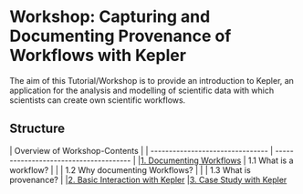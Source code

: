 # Workshop: Capturing and Documenting Provenance of Workflows with Kepler
The aim of this Tutorial/Workshop is to provide an introduction to Kepler, an application for the
analysis and modelling of scientific data with which scientists can create own scientific workflows.


## Structure

|                     Overview of Workshop-Contents                          |
| -------------------------------- | -------------------------------------- |
|[1. Documenting Workflows](./Script/1_document_workflows.md)          | 1.1 What is a workflow?                |
|                                  | 1.2 Why documenting Workflows?         |
|                                  | 1.3 What is provenance?                |
|[2. Basic Interaction with Kepler](./Script/2_kepler_intro.md)
|[3. Case Study with Kepler](./Script/3_kepler_case_study)

